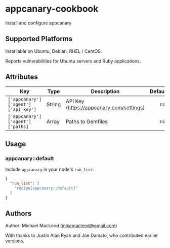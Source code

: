 # appcanary-cookbook

Install and configure appcanary

## Supported Platforms

Installable on Ubuntu, Debian, RHEL / CentOS.

Reports vulnerabilities for Ubuntu servers and Ruby applications.

## Attributes

| Key                                 | Type     | Description                              | Default     |
| ----------------------------------- | -------- | ---------------------------------------- | -----------:|
| `['appcanary']['agent']['api_key']` | String   | API Key (https://appcanary.com/settings) | `nil`       |
| `['appcanary']['agent']['paths]`    | Array    | Paths to Gemfiles                        | `nil`       |


## Usage

### appcanary::default

Include `appcanary` in your node's `run_list`:

```json
{
  "run_list": [
    "recipe[appcanary::default]"
  ]
}
```

## Authors

Author: Michael MacLeod (<mikemacleod@gmail.com>)

With thanks to Justin Alan Ryan and Joe Damato, who contributed earlier versions.
